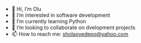 - 👋 Hi, I’m Olu
- 👀 I’m interested in software development
- 🌱 I’m currently learning Python
- 💞️ I’m looking to collaborate on dvelopment projects
- 📫 How to reach me: sholaoyedepo@yahoo.com

<!---
olu13/olu13 is a ✨ special ✨ repository because its `README.md` (this file) appears on your GitHub profile.
You can click the Preview link to take a look at your changes.
--->
